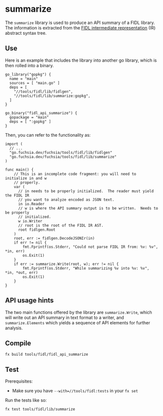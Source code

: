 # summarize

The `summarize` library is used to produce an API summary of a FIDL library.
The information is extracted from the [FIDL intermediate
representation][fidlir] (IR) abstract syntax tree.

## Use

Here is an example that includes the library into another go library, which is
then rolled into a binary.
```
go_library("gopkg") {
  name = "main"
  sources = [ "main.go" ]
  deps = [
    "//tools/fidl/lib/fidlgen",
    "//tools/fidl/lib/summarize:gopkg",
  ]
}

go_binary("fidl_api_summarize") {
  gopackage = "main"
  deps = [ ":gopkg" ]
}
```

Then, you can refer to the functionality as:

```
import (
  // ...
  "go.fuchsia.dev/fuchsia/tools/fidl/lib/fidlgen"
  "go.fuchsia.dev/fuchsia/tools/fidl/lib/summarize"
)

func main() {
    // This is an incomplete code fragment: you will need to initialize in and w
    // properly.
    var (
      // in needs to be properly initialized.  The reader must yield the FIDL IR
      // you want to analyze encoded as JSON text.
      in io.Reader
      // w is where the API summary output is to be written.  Needs to be properly
      // initialized.
      w io.Writer
      // root is the root of the FIDL IR AST.
      root fidlgen.Root
    )
	root, err := fidlgen.DecodeJSONIr(in)
	if err != nil {
		fmt.Fprintf(os.Stderr, "Could not parse FIDL IR from: %v: %v", *in, err)
		os.Exit(1)
	}
	if err := summarize.Write(root, w); err != nil {
		fmt.Fprintf(os.Stderr, "While summarizing %v into %v: %v", *in, *out, err)
		os.Exit(1)
	}
}
```

## API usage hints

The two main functions offered by the library are `summarize.Write`, which
will write out an API summary in text format to a writer, and
`summarize.Elements` which yields a sequence of API elements for further
analysis.

## Compile
```
fx build tools/fidl/fidl_api_summarize
```
## Test

Prerequisites:

- Make sure you have `--with=//tools/fidl:tests` in your `fx set`

Run the tests like so:
```
fx test tools/fidl/lib/summarize
```
<!-- xref -->

[fidlir]: /docs/reference/fidl/language/json-ir

